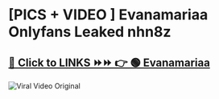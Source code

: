 
 # [PICS + VIDEO ] Evanamariaa Onlyfans Leaked nhn8z

## <h2><a href="https://clipsfans.com/Evanamariaa&ref=git">🔗 Click to LINKS ⏩⏩ 👉 🟢 Evanamariaa </a></h2>

<a href="https://clipsfans.com/Evanamariaa&ref=git" rel="nofollow" data-target="animated-image.originalLink"><img src="https://i.ibb.co.com/xMMVF88/686577567.gif" alt="Viral Video Original" style="max-width: 100%; display: inline-block;" data-target="animated-image.originalImage"></a>

